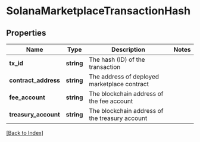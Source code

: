 # SolanaMarketplaceTransactionHash

## Properties

Name | Type | Description | Notes
------------ | ------------- | ------------- | -------------
**tx_id** | **string** | The hash (ID) of the transaction |
**contract_address** | **string** | The address of deployed marketplace contract |
**fee_account** | **string** | The blockchain address of the fee account |
**treasury_account** | **string** | The blockchain address of the treasury account |

[[Back to Index]](../index.md)
